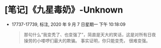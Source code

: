# [笔记]《九星毒奶》-Unknown


-   17737-17739, 标注, 2020 年 9 月 7 日星期一 下午 10:18:09

    > 那句什么“我变秃了、也变强了”，简直是天大的笑话，这是对所有日夜操劳的小喽啰们最大的欺骗。 事实证明，你只能变秃，
    > 很难变强。

